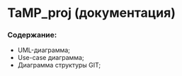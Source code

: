# TaMP_proj (документация)
### Содержание:
* UML-диаграмма;
* Use-case диаграмма;
* Диаграмма структуры GIT;